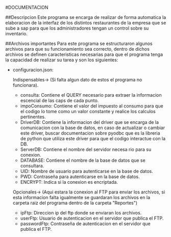 #DOCUMENTACION

##Descripcion
Este programa se encarga de realizar de forma automatica la elaboracion de la interfaz de los distintos restaurantes de la empresa que se sube a sap para que los administradores tengan un control sobre su inventario.

##Archivos importantes
    Para este programa se estructuraron algunos archivos para que su funcionamiento sea correcto, dentro de dichos archivos se definen caracteristicas necesarias para que el programa tenga la capacidad de realizar su tarea y son los siguientes:

- configuracion.json:

    Indispensables-> (Si falta algun dato de estos el programa no funcionara).

    - consulta: Contiene el QUERY necesario para extraer la informacion escencial de las caps de cada punto.
    - impoConsumo: Contiene el valor del impuesto al consumo para que el codigo lo tome como un valor constante y realice los calculos      pertinentes.
    - DriverDB: Contiene la informacion del driver que se encarga de la comunicacion con la base de datos, en caso de actualizar o cambiar este driver, buscar documentacion sobre pyodbc que es la libreria de python que utiliza este driver para que el codigo interactue con la DB.
    - ServerDB: Contiene el nombre del servidor necesa
    rio para su conexion.
    - DATABASE: Contiene el nombre de la base de datos que se consultara.
    - UID: Nombre de usuario para autenticarse en la base de datos.
    - PWD: Contraseña para autenticarse en la base de datos.
    - ENCRYPT: Indica si la conexion es encriptada.
    
    Opcionales-> (Aqui estara la conexion al FTP para enviar los archivos, si esta informacion falta igualmente se guardaran los archivos en la carpeta raiz del programa dentro de la carpeta "Reportes")

    - ipFtp: Direccion ip del ftp donde se enviaran los archivos.
    - userFtp: Usuario de autenticacion en el servidor que publica el FTP.
    - passwordFtp: Contraseña de autenticacion en el servidor que publica el FTP.
